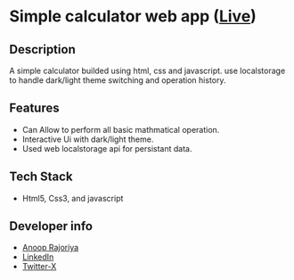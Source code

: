 # Simple calculator web app ([Live](https://anoop-rajoriya.github.io/simple-calculator/))

## Description

A simple calculator builded using html, css and javascript. use localstorage to handle dark/light theme switching and operation history.

## Features

- Can Allow to perform all basic mathmatical operation.
- Interactive Ui with dark/light theme.
- Used web localstorage api for persistant data.

## Tech Stack

- Html5, Css3, and javascript

## Developer info

- [Anoop Rajoriya](https://github.com/Anoop-Rajoriya)
- [LinkedIn](https://www.linkedin.com/in/anoop-rajoriya-a366b133a/)
- [Twitter-X](https://twitter.com/anoop_rajoriya0)
